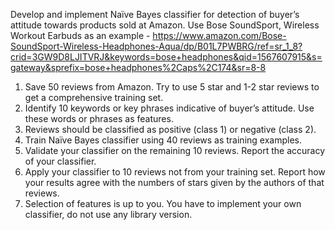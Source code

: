 Develop and implement Naïve Bayes classifier for detection of buyer’s attitude towards products sold at Amazon. 
Use Bose SoundSport, Wireless Workout Earbuds as an example - https://www.amazon.com/Bose-SoundSport-Wireless-Headphones-Aqua/dp/B01L7PWBRG/ref=sr_1_8?crid=3GW9D8LJITVRJ&keywords=bose+headphones&qid=1567607915&s=gateway&sprefix=bose+headphones%2Caps%2C174&sr=8-8

1) Save 50 reviews from Amazon. Try to use 5 star and 1-2 star reviews to get a comprehensive training set.
2) Identify 10 keywords or key phrases indicative of buyer’s attitude. Use these words or phrases as features. 
3) Reviews should be classified as positive (class 1) or negative (class 2).
4) Train Naïve Bayes classifier using 40 reviews as training examples.
5) Validate your classifier on the remaining 10 reviews. Report the accuracy of your classifier.
6) Apply your classifier to 10 reviews not from your training set. Report how your results agree with the numbers of stars given by the authors of that reviews.
7) Selection of features is up to you. You have to implement your own classifier, do not use any library version.
